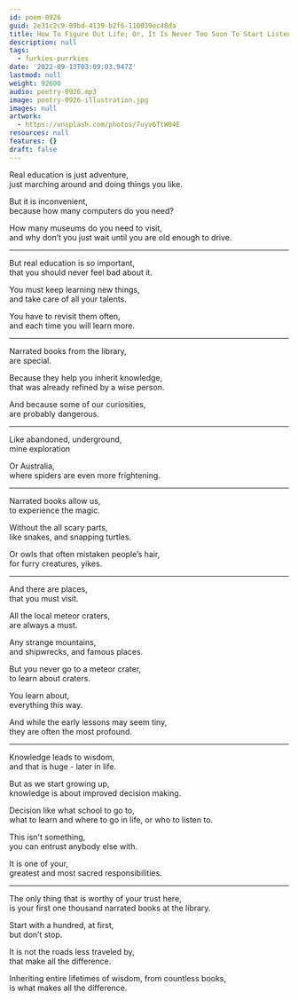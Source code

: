 ```yaml
---
id: poem-0926
guid: 2e31c2c9-89bd-4139-b2f6-110039ec48da
title: How To Figure Out Life; Or, It Is Never Too Soon To Start Listening To Books
description: null
tags:
  - furkies-purrkies
date: '2022-09-13T03:09:03.947Z'
lastmod: null
weight: 92600
audio: poetry-0926.mp3
image: poetry-0926-illustration.jpg
images: null
artwork:
  - https://unsplash.com/photos/7uyv6TtW04E
resources: null
features: {}
draft: false
---
```


Real education is just adventure,\
just marching around and doing things you like.

But it is inconvenient,\
because how many computers do you need?

How many museums do you need to visit,\
and why don’t you just wait until you are old enough to drive.

---

But real education is so important,\
that you should never feel bad about it.

You must keep learning new things,\
and take care of all your talents.

You have to revisit them often,\
and each time you will learn more.

---

Narrated books from the library,\
are special.

Because they help you inherit knowledge,\
that was already refined by a wise person.

And because some of our curiosities,\
are probably dangerous.

---

Like abandoned, underground,\
mine exploration

Or Australia,\
where spiders are even more frightening.

---

Narrated books allow us,\
to experience the magic.

Without the all scary parts,\
like snakes, and snapping turtles.

Or owls that often mistaken people’s hair,\
for furry creatures, yikes.

---

And there are places,\
that you must visit.

All the local meteor craters,\
are always a must.

Any strange mountains,\
and shipwrecks, and famous places.

But you never go to a meteor crater,\
to learn about craters.

You learn about,\
everything this way.

And while the early lessons may seem tiny,\
they are often the most profound.

---

Knowledge leads to wisdom,\
and that is huge - later in life.

But as we start growing up,\
knowledge is about improved decision making.

Decision like what school to go to,\
what to learn and where to go in life, or who to listen to.

This isn't something,\
you can entrust anybody else with.

It is one of your,\
greatest and most sacred responsibilities.

---

The only thing that is worthy of your trust here,\
is your first one thousand narrated books at the library.

Start with a hundred, at first,\
but don’t stop.

It is not the roads less traveled by,\
that make all the difference.

Inheriting entire lifetimes of wisdom, from countless books,\
is what makes all the difference.
